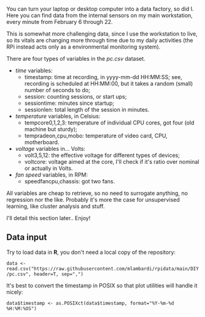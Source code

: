 You can turn your laptop or desktop computer into a data factory, so did I. Here you can find data from the internal sensors on my main workstation, every minute from February 6 through 22.

This is somewhat more challenging data, since I use the workstation to live, so its vitals are changing more through time due to my daily activities (the RPi instead acts only as a environmental monitoring system).

There are four types of variables in the *pc.csv* dataset.

* *time* variables:
  + timestamp: time at recording, in yyyy-mm-dd HH:MM:SS; see, recording is scheduled at HH:MM:00, but it takes a random (small) number of seconds to do;
  + session: counting sessions, or start ups;
  + sessiontime: minutes since startup;
  + sessionlen: total length of the session in minutes.
* *temperature* variables, in Celsius:
  + tempcore0,1,2,3: temperature of individual CPU cores, got four (old machine but sturdy);
  + tempradeon,cpu,mobo: temperature of video card, CPU, motherboard.
* *voltage* variables in... Volts:
  + volt3,5,12: the effective voltage for different types of devices;
  + voltcore: voltage aimed at the core, I'll check if it's ratio over nominal or actually in Volts.
* *fan speed* variables, in RPM:
  + speedfancpu,chassis: got two fans.

All variables are cheap to retrieve, so no need to surrogate anything, no regression nor the like. Probably it's more the case for unsupervised learning, like cluster analysis and stuff.

I'll detail this section later.. Enjoy!

## Data input

Try to load data in **R**, you don't need a local copy of the repository:

`data <- read.csv("https://raw.githubusercontent.com/mlambardi/rpidata/main/DIY/pc.csv", header=T, sep=",")`

It's best to convert the timestamp in POSIX so that plot utilities will handle it nicely:

`data$timestamp <- as.POSIXct(data$timestamp, format="%Y-%m-%d %H:%M:%OS")`
